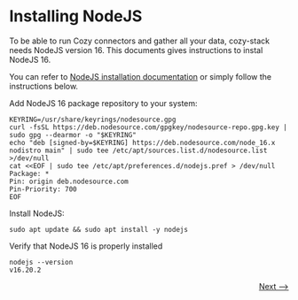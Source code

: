 # Installing NodeJS

To be able to run Cozy connectors and gather all your data, cozy-stack needs NodeJS version 16. This documents gives instructions to instal NodeJS 16.

You can refer to [NodeJS installation documentation](https://github.com/nodesource/distributions/blob/master/README.md#manual-installation) or simply follow the instructions below.

Add NodeJS 16 package repository to your system:

    KEYRING=/usr/share/keyrings/nodesource.gpg
    curl -fsSL https://deb.nodesource.com/gpgkey/nodesource-repo.gpg.key | sudo gpg --dearmor -o "$KEYRING"
    echo "deb [signed-by=$KEYRING] https://deb.nodesource.com/node_16.x nodistro main" | sudo tee /etc/apt/sources.list.d/nodesource.list >/dev/null
    cat <<EOF | sudo tee /etc/apt/preferences.d/nodejs.pref > /dev/null
    Package: *
    Pin: origin deb.nodesource.com
    Pin-Priority: 700
    EOF

Install NodeJS:

    sudo apt update && sudo apt install -y nodejs

Verify that NodeJS 16 is properly installed

    nodejs --version
    v16.20.2

<div style="text-align: right">
  <a href="../../install/">Next --&gt;</a>
</div>
